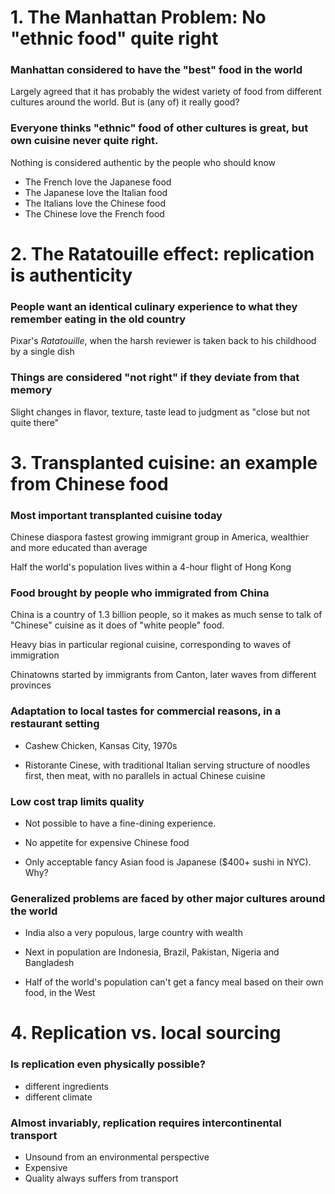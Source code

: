 # 1. The Manhattan Problem: No "ethnic food" quite right

### Manhattan considered to have the "best" food in the world

Largely agreed that it has probably the widest variety of food from different cultures around the world. But is (any of) it really good?

### Everyone thinks "ethnic" food of other cultures is great, but own cuisine never quite right.

Nothing is considered authentic by the people who should know

+ The French love the Japanese food   
+ The Japanese love the Italian food
+ The Italians love the Chinese food
+ The Chinese love the French food

# 2. The Ratatouille effect: replication is authenticity

### People want an identical culinary experience to what they remember eating in the old country

Pixar's _Ratatouille_, when the harsh reviewer is taken back to his childhood by a single dish

### Things are considered "not right" if they deviate from that memory

Slight changes in flavor, texture, taste lead to judgment as "close but not quite there"

# 3. Transplanted cuisine: an example from Chinese food

### Most important transplanted cuisine today

Chinese diaspora fastest growing immigrant group in America, wealthier and more educated than average 

Half the world's population lives within a 4-hour flight of Hong Kong

### Food brought by people who immigrated from China

China is a country of 1.3 billion people, so it makes as much sense to talk of 
"Chinese" cuisine as it does of "white people" food. 

Heavy bias in particular regional cuisine, corresponding to waves of immigration

Chinatowns started by immigrants from Canton, later waves from different provinces

### Adaptation to local tastes for commercial reasons, in a restaurant setting

+ Cashew Chicken, Kansas City, 1970s

+ Ristorante Cinese, with traditional Italian serving structure of noodles first, then meat, with no parallels in actual Chinese cuisine

### Low cost trap limits quality

+ Not possible to have a fine-dining experience. 

+ No appetite for expensive Chinese food

+ Only acceptable fancy Asian food is Japanese ($400+ sushi in NYC). Why?

### Generalized problems are faced by other major cultures around the world

+ India also a very populous, large country with wealth

+ Next in population are Indonesia, Brazil, Pakistan, Nigeria and Bangladesh

+ Half of the world's population can't get a fancy meal based on their own food, in the West

# 4. Replication vs. local sourcing

### Is replication even physically possible? 

+ different ingredients
+ different climate

### Almost invariably, replication requires intercontinental transport

+ Unsound from an environmental perspective
+ Expensive
+ Quality always suffers from transport

